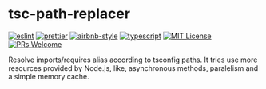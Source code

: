 # tsc-path-replacer
[![eslint](https://img.shields.io/badge/eslint-8.24.0-4b32c3?style=flat-square&logo=eslint)](https://eslint.org/)
[![prettier](https://img.shields.io/badge/prettier-2.7.1-F7B93E?style=flat-square&logo=prettier)](https://prettier.io/)
[![airbnb-style](https://flat.badgen.net/badge/style-guide/airbnb/ff5a5f?icon=airbnb)](https://github.com/airbnb/javascript)
[![typescript](https://img.shields.io/badge/typescript-4.8.3-3178c6?style=flat-square&logo=typescript)](https://www.typescriptlang.org/)
[![MIT License](https://img.shields.io/badge/license-MIT-green?style=flat-square)](https://raw.githubusercontent.com/DiegoVictor/tsc-path-replacer/main/LICENSE)
[![PRs Welcome](https://img.shields.io/badge/PRs-welcome-brightgreen.svg?style=flat-square)](http://makeapullrequest.com)

Resolve imports/requires alias according to tsconfig paths. It tries use more resources provided by Node.js, like, asynchronous methods, paralelism and a simple memory cache.

